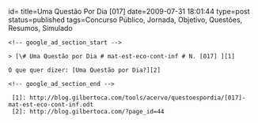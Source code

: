 id=
title=Uma Questão Por Dia [017] 
date=2009-07-31 18:01:44
type=post
status=published
tags=Concurso Público, Jornada, Objetivo, Questões, Resumos, Simulado
~~~~~~
<!-- google_ad_section_start -->

> [\# Uma Questão por Dia # mat-est-eco-cont-inf # N. [017] ][1]

O que quer dizer: [Uma Questão por Dia?][2]

<!-- google_ad_section_end -->

 [1]: http://blog.gilbertoca.com/tools/acervo/questoespordia/[017]-mat-est-eco-cont-inf.odt
 [2]: http://blog.gilbertoca.com/?page_id=44